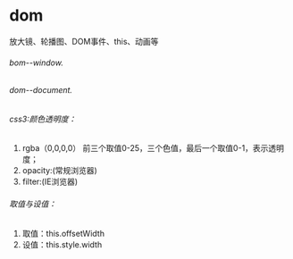 # dom
放大镜、轮播图、DOM事件、this、动画等
###### bom--window.
###### dom--document.
###### css3:颜色透明度：
1. rgba（0,0,0,0）
前三个取值0-25，三个色值，最后一个取值0-1，表示透明度；
1. opacity:(常规浏览器)
2. filter:(IE浏览器)
###### 取值与设值：
1. 取值：this.offsetWidth
2. 设值：this.style.width
